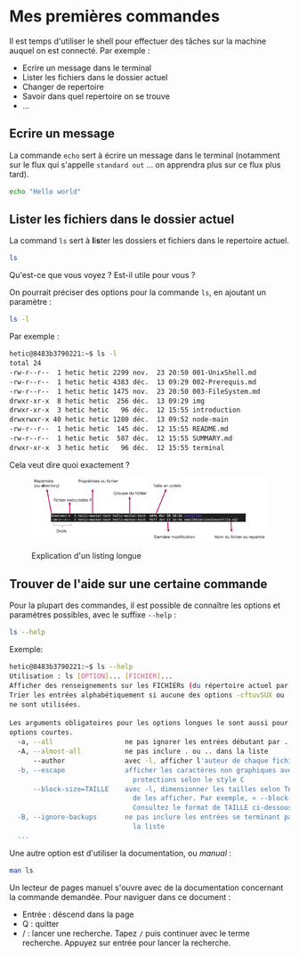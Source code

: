 # Mes premières commandes

Il est temps d'utiliser le shell pour effectuer des tâches sur la machine auquel on est connecté. Par exemple :

* Ecrire un message dans le terminal
* Lister les fichiers dans le dossier actuel
* Changer de repertoire
* Savoir dans quel repertoire on se trouve
* ...

## Ecrire un message

La commande `echo` sert à écrire un message dans le terminal (notamment sur le flux qui s'appelle `standard out` ... on apprendra plus sur ce flux plus tard).

```bash
echo "Hello world"
```

## Lister les fichiers dans le dossier actuel

La command `ls` sert à **l**i**s**ter les dossiers et fichiers dans le repertoire actuel.

```bash
ls
```

Qu'est-ce que vous voyez ? Est-il utile pour vous ?

On pourrait préciser des options pour la commande `ls`, en ajoutant un paramètre :

```bash
ls -l
```

Par exemple :

```bash
hetic@8483b3790221:~$ ls -l
total 24
-rw-r--r--  1 hetic hetic 2299 nov.  23 20:50 001-UnixShell.md
-rw-r--r--  1 hetic hetic 4383 déc.  13 09:29 002-Prerequis.md
-rw-r--r--  1 hetic hetic 1475 nov.  23 20:50 003-FileSystem.md
drwxr-xr-x  8 hetic hetic  256 déc.  13 09:29 img
drwxr-xr-x  3 hetic hetic   96 déc.  12 15:55 introduction
drwxrwxr-x 40 hetic hetic 1280 déc.  13 09:52 node-main
-rw-r--r--  1 hetic hetic  145 déc.  12 15:55 README.md
-rw-r--r--  1 hetic hetic  587 déc.  12 15:55 SUMMARY.md
drwxr-xr-x  3 hetic hetic   96 déc.  12 15:55 terminal
```

Cela veut dire quoi exactement ?

<figure><img src="../../.gitbook/assets/listing-longue.png" alt="Explication d&#x27;un listing longue"><figcaption><p>Explication d'un listing longue</p></figcaption></figure>

## Trouver de l'aide sur une certaine commande

Pour la plupart des commandes, il est possible de connaître les options et paramètres possibles, avec le suffixe `--help` :

```bash
ls --help
```

Exemple:

```bash
hetic@8483b3790221:~$ ls --help
Utilisation : ls [OPTION]... [FICHIER]...
Afficher des renseignements sur les FICHIERs (du répertoire actuel par défaut).
Trier les entrées alphabétiquement si aucune des options -cftuvSUX ou --sort
ne sont utilisées.

Les arguments obligatoires pour les options longues le sont aussi pour les
options courtes.
  -a, --all                  ne pas ignorer les entrées débutant par .
  -A, --almost-all           ne pas inclure . ou .. dans la liste
      --author               avec -l, afficher l'auteur de chaque fichier
  -b, --escape               afficher les caractères non graphiques avec des
                               protections selon le style C
      --block-size=TAILLE    avec -l, dimensionner les tailles selon TAILLE avant
                               de les afficher. Par exemple, « --block-size=M ».
                               Consultez le format de TAILLE ci-dessous
  -B, --ignore-backups       ne pas inclure les entrées se terminant par ~ dans
                               la liste
  ...
```

Une autre option est d'utiliser la documentation, ou _manual_ :

```bash
man ls
```

Un lecteur de pages manuel s'ouvre avec de la documentation concernant la commande demandée. Pour naviguer dans ce document :

* Entrée : déscend dans la page
* Q : quitter
* / : lancer une recherche. Tapez `/` puis continuer avec le terme recherche. Appuyez sur entrée pour lancer la recherche.
